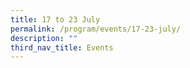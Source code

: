 ```yaml
---
title: 17 to 23 July
permalink: /program/events/17-23-july/
description: ""
third_nav_title: Events
---
```

